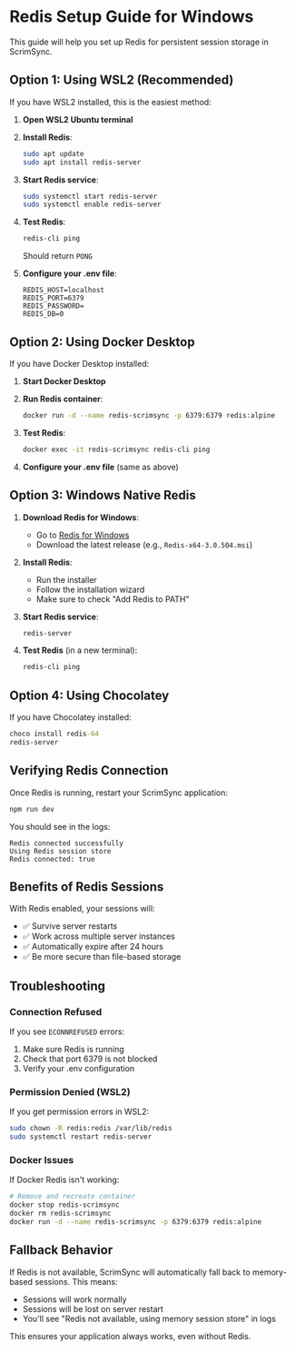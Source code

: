 # Redis Setup Guide for Windows

This guide will help you set up Redis for persistent session storage in ScrimSync.

## Option 1: Using WSL2 (Recommended)

If you have WSL2 installed, this is the easiest method:

1. **Open WSL2 Ubuntu terminal**
2. **Install Redis**:
   ```bash
   sudo apt update
   sudo apt install redis-server
   ```

3. **Start Redis service**:
   ```bash
   sudo systemctl start redis-server
   sudo systemctl enable redis-server
   ```

4. **Test Redis**:
   ```bash
   redis-cli ping
   ```
   Should return `PONG`

5. **Configure your .env file**:
   ```env
   REDIS_HOST=localhost
   REDIS_PORT=6379
   REDIS_PASSWORD=
   REDIS_DB=0
   ```

## Option 2: Using Docker Desktop

If you have Docker Desktop installed:

1. **Start Docker Desktop**
2. **Run Redis container**:
   ```bash
   docker run -d --name redis-scrimsync -p 6379:6379 redis:alpine
   ```

3. **Test Redis**:
   ```bash
   docker exec -it redis-scrimsync redis-cli ping
   ```

4. **Configure your .env file** (same as above)

## Option 3: Windows Native Redis

1. **Download Redis for Windows**:
   - Go to [Redis for Windows](https://github.com/microsoftarchive/redis/releases)
   - Download the latest release (e.g., `Redis-x64-3.0.504.msi`)

2. **Install Redis**:
   - Run the installer
   - Follow the installation wizard
   - Make sure to check "Add Redis to PATH"

3. **Start Redis service**:
   ```cmd
   redis-server
   ```

4. **Test Redis** (in a new terminal):
   ```cmd
   redis-cli ping
   ```

## Option 4: Using Chocolatey

If you have Chocolatey installed:

```cmd
choco install redis-64
redis-server
```

## Verifying Redis Connection

Once Redis is running, restart your ScrimSync application:

```bash
npm run dev
```

You should see in the logs:
```
Redis connected successfully
Using Redis session store
Redis connected: true
```

## Benefits of Redis Sessions

With Redis enabled, your sessions will:
- ✅ Survive server restarts
- ✅ Work across multiple server instances
- ✅ Automatically expire after 24 hours
- ✅ Be more secure than file-based storage

## Troubleshooting

### Connection Refused
If you see `ECONNREFUSED` errors:
1. Make sure Redis is running
2. Check that port 6379 is not blocked
3. Verify your .env configuration

### Permission Denied (WSL2)
If you get permission errors in WSL2:
```bash
sudo chown -R redis:redis /var/lib/redis
sudo systemctl restart redis-server
```

### Docker Issues
If Docker Redis isn't working:
```bash
# Remove and recreate container
docker stop redis-scrimsync
docker rm redis-scrimsync
docker run -d --name redis-scrimsync -p 6379:6379 redis:alpine
```

## Fallback Behavior

If Redis is not available, ScrimSync will automatically fall back to memory-based sessions. This means:
- Sessions will work normally
- Sessions will be lost on server restart
- You'll see "Redis not available, using memory session store" in logs

This ensures your application always works, even without Redis. 